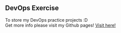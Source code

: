 ## DevOps Exercise
To store my DevOps practice projects :D  
Get more info please visit my Github pages! [Visit here!](https://miyakiyu.github.io/)
